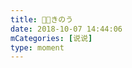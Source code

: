 ```yaml
---
title: 👣👣きのう
date: 2018-10-07 14:44:06
mCategories: [说说]
type: moment
---
```


<div id="pics-20181007144406"></div>

<script src="/lib/moment/pics.js"></script>
<script>
var data = [
    {"link": "2018-10-07_000002.jpeg", "type": "shuoshuo"},
    {"link": "2018-10-07_000004.jpeg", "type": "shuoshuo"}
];
picsRender(data, "pics-20181007144406");
</script>
